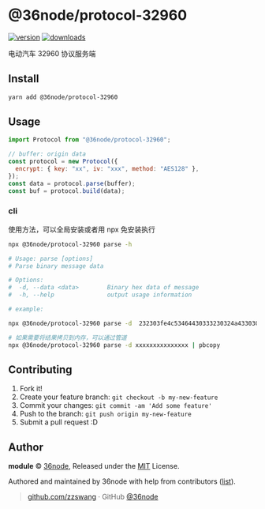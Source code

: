 # @36node/protocol-32960

[![version][0]][1] [![downloads][2]][3]

电动汽车 32960 协议服务端

## Install

```bash
yarn add @36node/protocol-32960
```

## Usage

```js
import Protocol from "@36node/protocol-32960";

// buffer: origin data
const protocol = new Protocol({
  encrypt: { key: "xx", iv: "xxx", method: "AES128" },
});
const data = protocol.parse(buffer);
const buf = protocol.build(data);
```

### cli

使用方法，可以全局安装或者用 npx 免安装执行

```sh
npx @36node/protocol-32960 parse -h

# Usage: parse [options]
# Parse binary message data

# Options:
#  -d, --data <data>        Binary hex data of message
#  -h, --help               output usage information

# example:

npx @36node/protocol-32960 parse -d  232303fe4c53464430333230324a4330303136323701006b13020200210c81010002ff0300000423f5010002ff0300000423f3010002ff0300000423f3010002ff0300000423f3010002ff0300000423f3010002ff0300000423f6010002ff0300000423f5010002ff0300000423f5010002ff0300000423f3010002ff0300000423f30e

# 如果需要将结果拷贝到内存，可以通过管道
npx @36node/protocol-32960 parse -d xxxxxxxxxxxxxxx | pbcopy
```

## Contributing

1. Fork it!
2. Create your feature branch: `git checkout -b my-new-feature`
3. Commit your changes: `git commit -am 'Add some feature'`
4. Push to the branch: `git push origin my-new-feature`
5. Submit a pull request :D

## Author

**module** © [36node](https://github.com/36node), Released under the [MIT](./LICENSE) License.

Authored and maintained by 36node with help from contributors ([list](https://github.com/36node/module/contributors)).

> [github.com/zzswang](https://github.com/zzswang) · GitHub [@36node](https://github.com/36node)

[0]: https://img.shields.io/npm/v/@36node/protocol-32960.svg?style=flat
[1]: https://npmjs.com/package/@36node/protocol-32960
[2]: https://img.shields.io/npm/dm/@36node/protocol-32960.svg?style=flat
[3]: https://npmjs.com/package/@36node/protocol-32960
